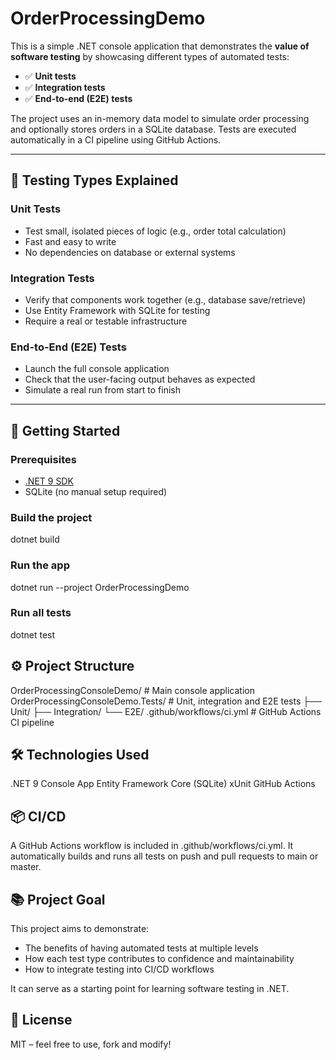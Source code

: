 # OrderProcessingDemo

This is a simple .NET console application that demonstrates the **value of software testing** by showcasing different types of automated tests:

- ✅ **Unit tests**
- ✅ **Integration tests**
- ✅ **End-to-end (E2E) tests**

The project uses an in-memory data model to simulate order processing and optionally stores orders in a SQLite database. Tests are executed automatically in a CI pipeline using GitHub Actions.

---

## 🧪 Testing Types Explained

### Unit Tests
- Test small, isolated pieces of logic (e.g., order total calculation)
- Fast and easy to write
- No dependencies on database or external systems

### Integration Tests
- Verify that components work together (e.g., database save/retrieve)
- Use Entity Framework with SQLite for testing
- Require a real or testable infrastructure

### End-to-End (E2E) Tests
- Launch the full console application
- Check that the user-facing output behaves as expected
- Simulate a real run from start to finish

---

## 🚀 Getting Started

### Prerequisites
- [.NET 9 SDK](https://dotnet.microsoft.com/download)
- SQLite (no manual setup required)

### Build the project
dotnet build

### Run the app
dotnet run --project OrderProcessingDemo

### Run all tests
dotnet test

## ⚙️ Project Structure
OrderProcessingConsoleDemo/         # Main console application
OrderProcessingConsoleDemo.Tests/   # Unit, integration and E2E tests
  ├── Unit/
  ├── Integration/
  └── E2E/
.github/workflows/ci.yml     # GitHub Actions CI pipeline

## 🛠 Technologies Used
.NET 9 Console App
Entity Framework Core (SQLite)
xUnit
GitHub Actions

## 📦 CI/CD
A GitHub Actions workflow is included in .github/workflows/ci.yml. It automatically builds and runs all tests on push and pull requests to main or master.

## 📚 Project Goal
This project aims to demonstrate:

- The benefits of having automated tests at multiple levels
- How each test type contributes to confidence and maintainability
- How to integrate testing into CI/CD workflows

It can serve as a starting point for learning software testing in .NET.

## 📄 License
MIT – feel free to use, fork and modify!
